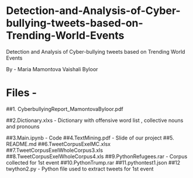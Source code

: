 # Detection-and-Analysis-of-Cyber-bullying-tweets-based-on-Trending-World-Events
Detection and Analysis of Cyber-bullying tweets based on Trending World Events

By -
Maria Mamontova
Vaishali Byloor

# Files - 
##1. CyberbullyingReport_MamontovaByloor.pdf	

##2.Dictionary.xlxs - Dictionary with offensive word list , collective nouns and pronouns 

##3.Main.ipynb - Code 
##4.TextMining.pdf - Slide of our project
##5. README.md
##6.TweetCorpusExelMC.xlsx
##7.TweetCorpusExelWholeCorpus3.xls
##8.TweetCorpusExelWholeCorpus4.xls
##9.PythonRefugees.rar - Corpus collected for 1st event
##10.PythonTrump.rar
##11.pythontest1.json 
##12 twython2.py - Python file used to extract tweets for 1st event




